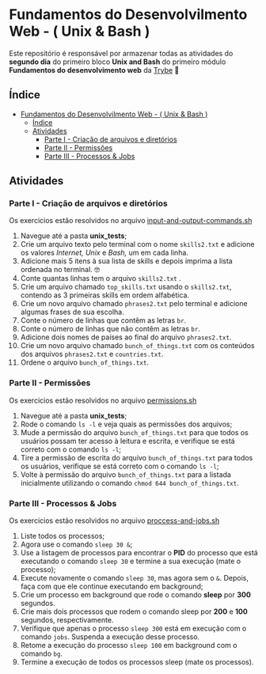 # Fundamentos do Desenvolvilmento Web - ( Unix & Bash )

Este repositório é responsável por armazenar todas as atividades do **segundo dia** do primeiro bloco **Unix and Bash** do primeiro módulo **Fundamentos do desenvolvimento web** da [Trybe](https://betrybe.com) 🚀

## Índice

- [Fundamentos do Desenvolvilmento Web - ( Unix & Bash )](#fundamentos-do-desenvolvilmento-web----unix--bash-)
  - [Índice](#índice)
  - [Atividades](#atividades)
    - [Parte I - Criação de arquivos e diretórios](#parte-i---criação-de-arquivos-e-diretórios)
    - [Parte II - Permissões](#parte-ii---permissões)
    - [Parte III - Processos & Jobs](#parte-iii---processos--jobs)

## Atividades

### Parte I - Criação de arquivos e diretórios

Os exercicios estão resolvidos no arquivo [input-and-output-commands.sh](https://github.com/silvainvic/Trybe2/blob/main/trybe-exercises/basis-of-development-web/unix-bash-and-shell/day-two/input-and-output-commands.sh)

1. Navegue até a pasta **unix_tests**;
2. Crie um arquivo texto pelo terminal com o nome `skills2.txt` e adicione os valores _Internet, Unix_ e _Bash,_ um em cada linha.
3. Adicione mais 5 itens à sua lista de skills e depois imprima a lista ordenada no terminal. 🤓
4. Conte quantas linhas tem o arquivo `skills2.txt` .
5. Crie um arquivo chamado `top_skills.txt` usando o `skills2.txt`, contendo as 3 primeiras skills em ordem alfabética.
6. Crie um novo arquivo chamado `phrases2.txt` pelo terminal e adicione algumas frases de sua escolha.
7. Conte o número de linhas que contêm as letras `br`.
8. Conte o número de linhas que não contêm as letras `br`.
9. Adicione dois nomes de países ao final do arquivo `phrases2.txt`.
10. Crie um novo arquivo chamado `bunch_of_things.txt` com os conteúdos dos arquivos `phrases2.txt` e `countries.txt`.
11. Ordene o arquivo `bunch_of_things.txt`.

### Parte II - Permissões

Os exercicios estão resolvidos no arquivo [permissions.sh](https://github.com/silvainvic/Trybe2/blob/main/trybe-exercises/basis-of-development-web/unix-bash-and-shell/day-two/permissions.sh)

1. Navegue até a pasta **unix_tests**;
2. Rode o comando `ls -l` e veja quais as permissões dos arquivos;
3. Mude a permissão do arquivo `bunch_of_things.txt` para que todos os usuários possam ter acesso à leitura e escrita, e verifique se está correto com o comando `ls -l`;
4. Tire a permissão de escrita do arquivo `bunch_of_things.txt` para todos os usuários, verifique se está correto com o comando `ls -l`;
5. Volte à permissão do arquivo `bunch_of_things.txt` para a listada inicialmente utilizando o comando `chmod 644 bunch_of_things.txt`.

### Parte III - Processos & Jobs

Os exercicios estão resolvidos no arquivo [proccess-and-jobs.sh](https://github.com/silvainvic/Trybe2/blob/main/trybe-exercises/basis-of-development-web/unix-bash-and-shell/day-two/proccess-and-jobs.sh)

1. Liste todos os processos;
2. Agora use o comando `sleep 30 &`;
3. Use a listagem de processos para encontrar o **PID** do processo que está executando o comando `sleep 30` e termine a sua execução (mate o processo);
4. Execute novamente o comando `sleep 30`, mas agora sem o `&`. Depois, faça com que ele continue executando em background;
5. Crie um processo em background que rode o comando **sleep** por **300** segundos.
6. Crie mais dois processos que rodem o comando sleep por **200** e **100** segundos, respectivamente.
7. Verifique que apenas o processo `sleep 300` está em execução com o comando `jobs`. Suspenda a execução desse processo.
8. Retome a execução do processo `sleep 100` em background com o comando `bg`.
9. Termine a execução de todos os processos sleep (mate os processos).
